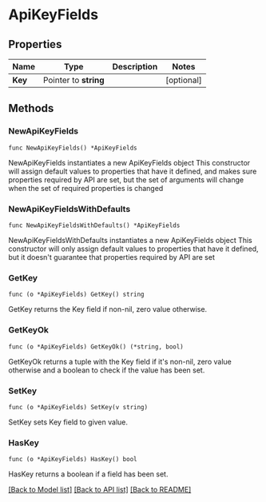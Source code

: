 # ApiKeyFields

## Properties

Name | Type | Description | Notes
------------ | ------------- | ------------- | -------------
**Key** | Pointer to **string** |  | [optional] 

## Methods

### NewApiKeyFields

`func NewApiKeyFields() *ApiKeyFields`

NewApiKeyFields instantiates a new ApiKeyFields object
This constructor will assign default values to properties that have it defined,
and makes sure properties required by API are set, but the set of arguments
will change when the set of required properties is changed

### NewApiKeyFieldsWithDefaults

`func NewApiKeyFieldsWithDefaults() *ApiKeyFields`

NewApiKeyFieldsWithDefaults instantiates a new ApiKeyFields object
This constructor will only assign default values to properties that have it defined,
but it doesn't guarantee that properties required by API are set

### GetKey

`func (o *ApiKeyFields) GetKey() string`

GetKey returns the Key field if non-nil, zero value otherwise.

### GetKeyOk

`func (o *ApiKeyFields) GetKeyOk() (*string, bool)`

GetKeyOk returns a tuple with the Key field if it's non-nil, zero value otherwise
and a boolean to check if the value has been set.

### SetKey

`func (o *ApiKeyFields) SetKey(v string)`

SetKey sets Key field to given value.

### HasKey

`func (o *ApiKeyFields) HasKey() bool`

HasKey returns a boolean if a field has been set.


[[Back to Model list]](../README.md#documentation-for-models) [[Back to API list]](../README.md#documentation-for-api-endpoints) [[Back to README]](../README.md)


